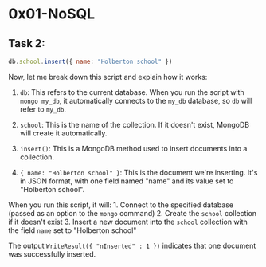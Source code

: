 # 0x01-NoSQL

## Task 2:

```javascript
db.school.insert({ name: "Holberton school" })
```

Now, let me break down this script and explain how it works:

1. `db`: This refers to the current database. When you run the script with `mongo my_db`, it automatically connects to the `my_db` database, so `db` will refer to `my_db`.

2. `school`: This is the name of the collection. If it doesn't exist, MongoDB will create it automatically.

3. `insert()`: This is a MongoDB method used to insert documents into a collection.

4. `{ name: "Holberton school" }`: This is the document we're inserting. It's in JSON format, with one field named "name" and its value set to "Holberton school".

When you run this script, it will:
    1. Connect to the specified database (passed as an option to the `mongo` command)
    2. Create the `school` collection if it doesn't exist
    3. Insert a new document into the `school` collection with the field `name` set to "Holberton school"

The output `WriteResult({ "nInserted" : 1 })` indicates that one document was successfully inserted.
